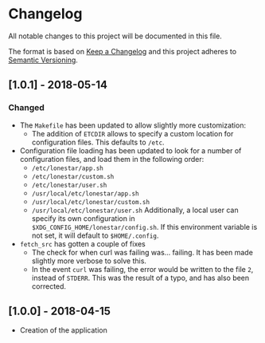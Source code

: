 # Changelog
All notable changes to this project will be documented in this file.

The format is based on [Keep a Changelog](https://keepachangelog.com/en/1.0.0/)
and this project adheres to [Semantic
Versioning](https://semver.org/spec/v2.0.0.html).

## [1.0.1] - 2018-05-14
### Changed
- The `Makefile` has been updated to allow slightly more customization:
  - The addition of `ETCDIR` allows to specify a custom location for
     configuration files. This defaults to `/etc`.
- Configuration file loading has been updated to look for a number of
  configuration files, and load them in the following order:
  - `/etc/lonestar/app.sh`
  - `/etc/lonestar/custom.sh`
  - `/etc/lonestar/user.sh`
  - `/usr/local/etc/lonestar/app.sh`
  - `/usr/local/etc/lonestar/custom.sh`
  - `/usr/local/etc/lonestar/user.sh`
  Additionally, a local user can specify its own configuration in
  `$XDG_CONFIG_HOME/lonestar/config.sh`. If this environment variable is not
  set, it will default to `$HOME/.config`.
- `fetch_src` has gotten a couple of fixes
  - The check for when curl was failing was... failing. It has been made
    slightly more verbose to solve this.
  - In the event `curl` was failing, the error would be written to the file
    `2`, instead of `STDERR`. This was the result of a typo, and has also been
    corrected.

## [1.0.0] - 2018-04-15
- Creation of the application
